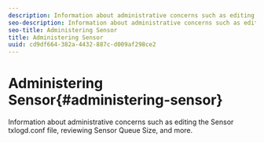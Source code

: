 ```yaml
---
description: Information about administrative concerns such as editing the Sensor txlogd.conf file, reviewing Sensor Queue Size, and more.
seo-description: Information about administrative concerns such as editing the Sensor txlogd.conf file, reviewing Sensor Queue Size, and more.
seo-title: Administering Sensor
title: Administering Sensor
uuid: cd9df664-382a-4432-887c-d009af298ce2
---
```


# Administering Sensor{#administering-sensor}

Information about administrative concerns such as editing the Sensor txlogd.conf file, reviewing Sensor Queue Size, and more.

